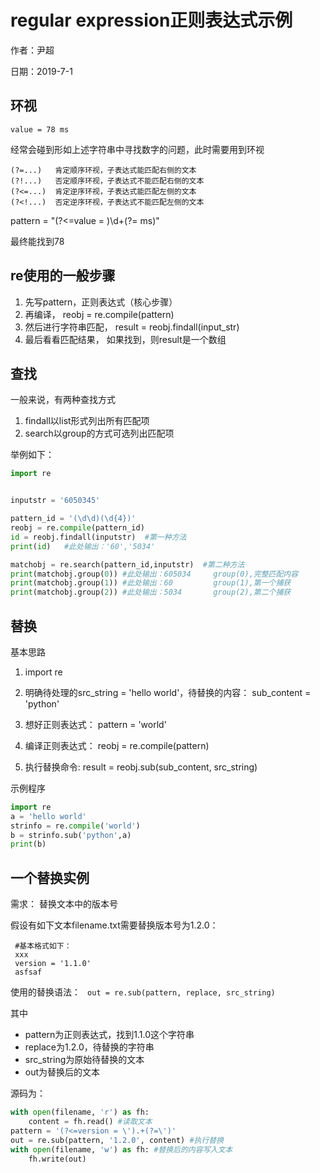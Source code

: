 # regular expression正则表达式示例

作者：尹超

日期：2019-7-1

## 环视

`value = 78 ms`

经常会碰到形如上述字符串中寻找数字的问题，此时需要用到环视

```
(?=...)   肯定顺序环视，子表达式能匹配右侧的文本
(?!...)   否定顺序环视，子表达式不能匹配右侧的文本
(?<=...)  肯定逆序环视，子表达式能匹配左侧的文本
(?<!...)  否定逆序环视，子表达式不能匹配左侧的文本
```

pattern = "(?<=value = )\d+(?= ms)"

最终能找到78



## re使用的一般步骤

1. 先写pattern，正则表达式（核心步骤）
2. 再编译， reobj = re.compile(pattern)
3. 然后进行字符串匹配， result = reobj.findall(input_str)
4. 最后看看匹配结果， 如果找到，则result是一个数组

## 查找

一般来说，有两种查找方式

1. findall以list形式列出所有匹配项
2. search以group的方式可选列出匹配项

举例如下：

```python
import re


inputstr = '6050345'

pattern_id = '(\d\d)(\d{4})'
reobj = re.compile(pattern_id)
id = reobj.findall(inputstr)  #第一种方法
print(id)   #此处输出：'60','5034'

matchobj = re.search(pattern_id,inputstr)  #第二种方法
print(matchobj.group(0)) #此处输出：605034     group(0),完整匹配内容
print(matchobj.group(1)) #此处输出：60         group(1),第一个捕获
print(matchobj.group(2)) #此处输出：5034       group(2),第二个捕获
```

## 替换

基本思路

1. import re

2. 明确待处理的src_string = 'hello world'，待替换的内容： sub_content = 'python'

3. 想好正则表达式： pattern = 'world'

4. 编译正则表达式： reobj = re.compile(pattern)

5. 执行替换命令:  result = reobj.sub(sub_content, src_string)

示例程序

```python
import re
a = 'hello world'
strinfo = re.compile('world')
b = strinfo.sub('python',a)
print(b)
```

## 一个替换实例

需求： 替换文本中的版本号

假设有如下文本filename.txt需要替换版本号为1.2.0：

```
 #基本格式如下：
 xxx
 version = '1.1.0' 
 asfsaf
```

使用的替换语法：
` out = re.sub(pattern, replace, src_string)`

 其中

-  pattern为正则表达式，找到1.1.0这个字符串
-  replace为1.2.0，待替换的字符串
-  src_string为原始待替换的文本
-  out为替换后的文本

 源码为：

```python
with open(filename, 'r') as fh:
	content = fh.read() #读取文本
pattern = '(?<=version = \').+(?=\')'
out = re.sub(pattern, '1.2.0', content) #执行替换
with open(filename, 'w') as fh: #替换后的内容写入文本
	fh.write(out)
```



